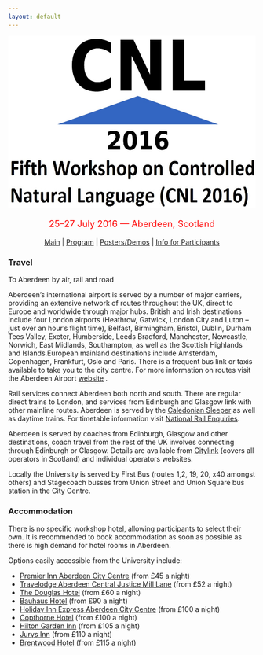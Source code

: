 ```yaml
---
layout: default
---
```

<p align="middle">
<img src="logo3.jpg" width="650" height="350"/>
</p>
<p align="middle" style="color:red; font-size:130%">25–27 July 2016 — Aberdeen, Scotland</p>
<p class="tabs" align="middle">
<a href="cnl2016.html">Main</a> | <a href="cnl2016program.html">Program</a> | <a href="cnl2016pd.html">Posters/Demos</a> | <a href="cnl2016info.html">Info for Participants</a> 
</p>

### Travel

To Aberdeen by air, rail and road

Aberdeen’s international airport is served by a number of major carriers, providing an extensive network of routes throughout the UK, direct to Europe and worldwide through major hubs. British and Irish destinations include four London airports (Heathrow, Gatwick, London City and Luton – just over an hour’s flight time), Belfast, Birmingham, Bristol, Dublin, Durham Tees Valley, Exeter, Humberside, Leeds Bradford, Manchester, Newcastle, Norwich, East Midlands, Southampton, as well as the Scottish Highlands and Islands.European mainland destinations include Amsterdam, Copenhagen, Frankfurt, Oslo and Paris. There is a frequent bus link or taxis available to take you to the city centre. For more information on routes visit the Aberdeen Airport [website](http://www.aberdeenairport.com/) .

Rail services connect Aberdeen both north and south. There are regular direct trains to London, and services from Edinburgh and Glasgow link with other mainline routes. Aberdeen is served by the [Caledonian Sleeper](https://www.sleeper.scot/) as well as daytime trains. For timetable information visit [National Rail Enquiries](http://www.nationalrail.co.uk/).

Aberdeen is served by coaches from Edinburgh, Glasgow and other destinations, coach travel from the rest of the UK involves connecting through Edinburgh or Glasgow. Details are available from [Citylink](http://www.citylink.co.uk/) (covers all operators in Scotland) and individual operators websites.

Locally the University is served by First Bus (routes 1,2, 19, 20, x40 amongst others) and Stagecoach busses from Union Street and Union Square bus station in the City Centre.


### Accommodation
There is no specific workshop hotel, allowing participants to select their own. It is recommended to book accommodation as soon as possible as there is high demand for hotel rooms in Aberdeen.

Options easily accessible from the University include:


- [Premier Inn Aberdeen City Centre](http://www.premierinn.com/gb/en/home.html) (from £45 a night)</li>
- [Travelodge Aberdeen Central Justice Mill Lane](http://www.travelodge.co.uk/) (from £52 a night)</li>
- [The Douglas Hotel](http://www.aberdeendouglas.com/) (from £60 a night)</li> 
- [Bauhaus Hotel](http://www.thebauhaus.co.uk/) (from £90 a night)</li> 
- [Holiday Inn Express Aberdeen City Centre](http://www.ihg.com/holidayinnexpress/hotels/gb/en/reservation) (from £100 a night)</li>
- [Copthorne Hotel](https://www.millenniumhotels.com/en/hotels/) (from £100 a night)</li> 
- [Hilton Garden Inn](http://hiltongardeninn3.hilton.com/en/index.html) (from £105 a night)</li> 
- [Jurys Inn](https://www.jurysinns.com/) (from £110 a night)</li> 
- [Brentwood Hotel](http://www.brentwood-hotel.co.uk/)  (from £115 a night)</li> 


